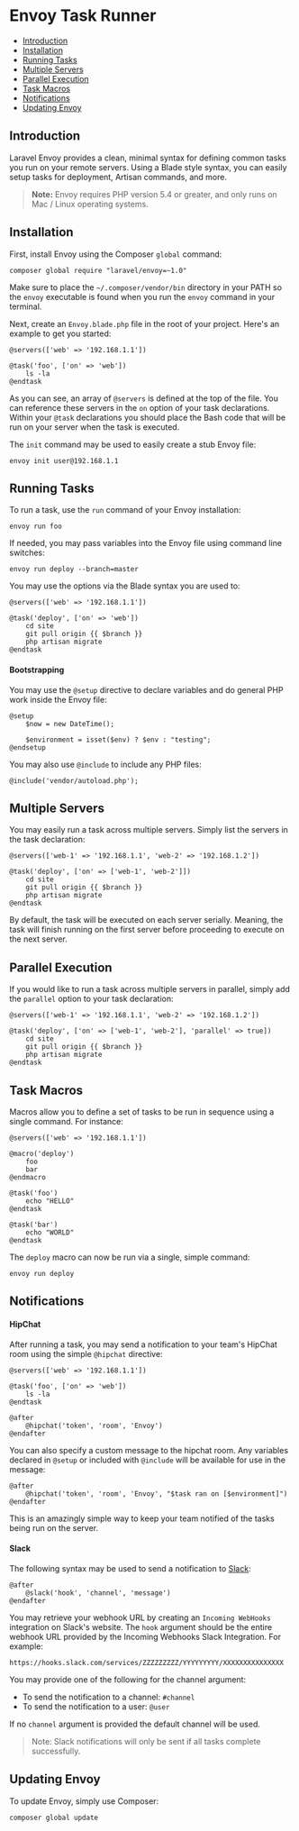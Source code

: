 # Envoy Task Runner

- [Introduction](#introduction)
- [Installation](#envoy-installation)
- [Running Tasks](#envoy-running-tasks)
- [Multiple Servers](#envoy-multiple-servers)
- [Parallel Execution](#envoy-parallel-execution)
- [Task Macros](#envoy-task-macros)
- [Notifications](#envoy-notifications)
- [Updating Envoy](#envoy-updating-envoy)

<a name="introduction"></a>
## Introduction

Laravel Envoy provides a clean, minimal syntax for defining common tasks you run on your remote servers. Using a Blade style syntax, you can easily setup tasks for deployment, Artisan commands, and more.

> **Note:** Envoy requires PHP version 5.4 or greater, and only runs on Mac / Linux operating systems.

<a name="envoy-installation"></a>
## Installation

First, install Envoy using the Composer `global` command:

    composer global require "laravel/envoy=~1.0"

Make sure to place the `~/.composer/vendor/bin` directory in your PATH so the `envoy` executable is found when you run the `envoy` command in your terminal.

Next, create an `Envoy.blade.php` file in the root of your project. Here's an example to get you started:

    @servers(['web' => '192.168.1.1'])

    @task('foo', ['on' => 'web'])
        ls -la
    @endtask

As you can see, an array of `@servers` is defined at the top of the file. You can reference these servers in the `on` option of your task declarations. Within your `@task` declarations you should place the Bash code that will be run on your server when the task is executed.

The `init` command may be used to easily create a stub Envoy file:

    envoy init user@192.168.1.1

<a name="envoy-running-tasks"></a>
## Running Tasks

To run a task, use the `run` command of your Envoy installation:

    envoy run foo

If needed, you may pass variables into the Envoy file using command line switches:

    envoy run deploy --branch=master

You may use the options via the Blade syntax you are used to:

    @servers(['web' => '192.168.1.1'])

    @task('deploy', ['on' => 'web'])
        cd site
        git pull origin {{ $branch }}
        php artisan migrate
    @endtask

#### Bootstrapping

You may use the ```@setup``` directive to declare variables and do general PHP work inside the Envoy file:

    @setup
        $now = new DateTime();

        $environment = isset($env) ? $env : "testing";
    @endsetup

You may also use ```@include``` to include any PHP files:

    @include('vendor/autoload.php');

<a name="envoy-multiple-servers"></a>
## Multiple Servers

You may easily run a task across multiple servers. Simply list the servers in the task declaration:

    @servers(['web-1' => '192.168.1.1', 'web-2' => '192.168.1.2'])

    @task('deploy', ['on' => ['web-1', 'web-2']])
        cd site
        git pull origin {{ $branch }}
        php artisan migrate
    @endtask

By default, the task will be executed on each server serially. Meaning, the task will finish running on the first server before proceeding to execute on the next server.

<a name="envoy-parallel-execution"></a>
## Parallel Execution

If you would like to run a task across multiple servers in parallel, simply add the `parallel` option to your task declaration:

    @servers(['web-1' => '192.168.1.1', 'web-2' => '192.168.1.2'])

    @task('deploy', ['on' => ['web-1', 'web-2'], 'parallel' => true])
        cd site
        git pull origin {{ $branch }}
        php artisan migrate
    @endtask

<a name="envoy-task-macros"></a>
## Task Macros

Macros allow you to define a set of tasks to be run in sequence using a single command. For instance:

    @servers(['web' => '192.168.1.1'])

    @macro('deploy')
        foo
        bar
    @endmacro

    @task('foo')
        echo "HELLO"
    @endtask

    @task('bar')
        echo "WORLD"
    @endtask

The `deploy` macro can now be run via a single, simple command:

    envoy run deploy

<a name="envoy-notifications"></a>
<a name="envoy-hipchat-notifications"></a>
## Notifications

#### HipChat

After running a task, you may send a notification to your team's HipChat room using the simple `@hipchat` directive:

    @servers(['web' => '192.168.1.1'])

    @task('foo', ['on' => 'web'])
        ls -la
    @endtask

    @after
        @hipchat('token', 'room', 'Envoy')
    @endafter

You can also specify a custom message to the hipchat room. Any variables declared in ```@setup``` or included with ```@include``` will be available for use in the message:

    @after
        @hipchat('token', 'room', 'Envoy', "$task ran on [$environment]")
    @endafter

This is an amazingly simple way to keep your team notified of the tasks being run on the server.

#### Slack

The following syntax may be used to send a notification to [Slack](https://slack.com):

    @after
        @slack('hook', 'channel', 'message')
    @endafter

You may retrieve your webhook URL by creating an `Incoming WebHooks` integration on Slack's website. The `hook` argument should be the entire webhook URL provided by the Incoming Webhooks Slack Integration. For example:

    https://hooks.slack.com/services/ZZZZZZZZZ/YYYYYYYYY/XXXXXXXXXXXXXXX

You may provide one of the following for the channel argument:

- To send the notification to a channel: `#channel`
- To send the notification to a user: `@user`

If no `channel` argument is provided the default channel will be used.

> Note: Slack notifications will only be sent if all tasks complete successfully.

<a name="envoy-updating-envoy"></a>
## Updating Envoy

To update Envoy, simply use Composer:

    composer global update

